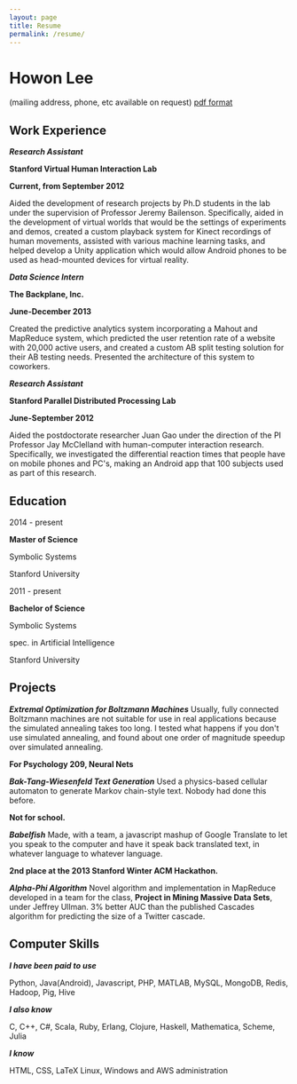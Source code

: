 ```yaml
---
layout: page
title: Resume
permalink: /resume/
---
```


Howon Lee
===

(mailing address, phone, etc available on request)
[pdf format](/cv.pdf)

Work Experience
---

***Research Assistant***

**Stanford Virtual Human Interaction Lab**

**Current, from September 2012**

Aided the development of research projects by Ph.D students in the lab under the supervision of Professor Jeremy Bailenson. Specifically, aided in the development of virtual worlds that would be the settings of experiments and demos, created a custom playback system for Kinect recordings of human movements, assisted with various machine learning tasks, and helped develop a Unity application which would allow Android phones to be used as head-mounted devices for virtual reality.


***Data Science Intern***

**The Backplane, Inc.**

**June-December 2013**

Created the predictive analytics system incorporating a Mahout and MapReduce system, which predicted the user retention rate of a website with 20,000 active users, and created a custom AB split testing solution for their AB testing needs. Presented the architecture of this system to coworkers.


***Research Assistant***

**Stanford Parallel Distributed Processing Lab**

**June-September 2012**

Aided the postdoctorate researcher Juan Gao under the direction of the PI Professor Jay McClelland with human-computer interaction research. Specifically, we investigated the differential reaction times that people have on mobile phones and PC's, making an Android app that 100 subjects used as part of this research.

Education
---

2014 - present

**Master of Science**

Symbolic Systems

Stanford University


2011 - present

**Bachelor of Science**

Symbolic Systems

spec. in Artificial Intelligence

Stanford University

Projects
---

***Extremal Optimization for Boltzmann Machines***
Usually, fully connected Boltzmann machines are not suitable for use in real applications because the simulated annealing takes too long. I tested what happens if you don't use simulated annealing, and found about one order of magnitude speedup over simulated annealing.

**For Psychology 209, Neural Nets**

***Bak-Tang-Wiesenfeld Text Generation***
Used a physics-based cellular automaton to generate Markov chain-style text. Nobody had done this before.

**Not for school.**

***Babelfish***
Made, with a team, a javascript mashup of Google Translate to let you speak to the computer and have it speak back translated text, in whatever language to whatever language.

**2nd place at the 2013 Stanford Winter ACM Hackathon.**

***Alpha-Phi Algorithm***
Novel algorithm and implementation in MapReduce developed in a team for the class, **Project in Mining Massive Data Sets**, under Jeffrey Ullman. 3% better AUC than the published Cascades algorithm for predicting the size of a Twitter cascade.

Computer Skills
----

***I have been paid to use***

Python, Java(Android), Javascript, PHP, MATLAB, MySQL, MongoDB, Redis, Hadoop, Pig, Hive

***I also know***

C, C++, C#, Scala, Ruby, Erlang, Clojure, Haskell, Mathematica, Scheme, Julia

***I know***

HTML, CSS, LaTeX
Linux, Windows and AWS administration
